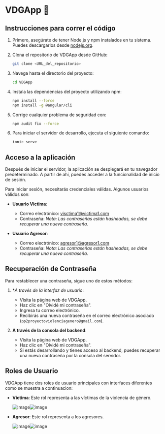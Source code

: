 # VDGApp 📲

## Instrucciones para correr el código

1. Primero, asegúrate de tener Node.js y npm instalados en tu sistema. Puedes descargarlos desde [nodejs.org](https://nodejs.org/).

2. Clona el repositorio de VDGApp desde GitHub:

   ```bash
   git clone <URL_del_repositorio>
   ```

3. Navega hasta el directorio del proyecto:

   ```bash
   cd VDGApp
   ```

4. Instala las dependencias del proyecto utilizando npm:

   ```bash
   npm install --force
   npm install -g @angular/cli 
   ```

5. Corrige cualquier problema de seguridad con:

   ```bash
   npm audit fix --force
   ```

6. Para iniciar el servidor de desarrollo, ejecuta el siguiente comando:

   ```bash
   ionic serve
   ```

## Acceso a la aplicación

Después de iniciar el servidor, la aplicación se desplegará en tu navegador predeterminado. A partir de ahí, puedes acceder a la funcionalidad de inicio de sesión.

Para iniciar sesión, necesitarás credenciales válidas. Algunos usuarios válidos son:

- **Usuario Victima**: 
  - Correo electrónico: visctima1@victima1.com
  - Contraseña: *Nota: Las contraseñas están hasheadas, se debe recuperar una nueva contraseña.*

- **Usuario Agresor**: 
  - Correo electrónico: agresor1@agresor1.com
  - Contraseña: *Nota: Las contraseñas están hasheadas, se debe recuperar una nueva contraseña.*

## Recuperación de Contraseña

Para restablecer una contraseña, sigue uno de estos métodos:

1. **A través de la interfaz de usuario*: 
   - Visita la página web de VDGApp.
   - Haz clic en "Olvidé mi contraseña".
   - Ingresa tu correo electrónico.
   - Recibirás una nueva contraseña en el correo electrónico asociado (`pp2proyectoviolenciagenero@gmail.com`).

2. **A través de la consola del backend**:
   - Visita la página web de VDGApp.
   - Haz clic en "Olvidé mi contraseña".
   - Si estás desarrollando y tienes acceso al backend, puedes recuperar una nueva contraseña por la consola del servidor.

## Roles de Usuario

VDGApp tiene dos roles de usuario principales con interfaces diferentes como se muestra a continuacion:

- **Victima**: Este rol representa a las víctimas de la violencia de género.
  
  ![image](https://github.com/MatiasM12/VdgApp/assets/86579814/d20a9b34-9aa7-48e1-a224-4be28653d826)![image](https://github.com/MatiasM12/VdgApp/assets/86579814/7b5b5c3f-9d65-4f8c-82f9-f1d3b1a69ae3)


- **Agresor**: Este rol representa a los agresores.
  
  ![image](https://github.com/MatiasM12/VdgApp/assets/86579814/c9c10df7-6652-4bf8-b6d4-696d2ad0e17c)![image](https://github.com/MatiasM12/VdgApp/assets/86579814/31948517-6ac2-4b90-ab63-f91dbeb53f1d)




